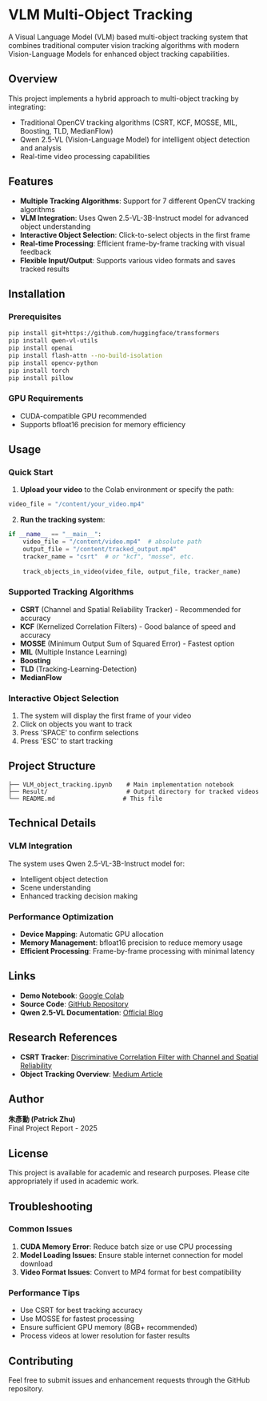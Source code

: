 # VLM Multi-Object Tracking

A Visual Language Model (VLM) based multi-object tracking system that combines traditional computer vision tracking algorithms with modern Vision-Language Models for enhanced object tracking capabilities.

## Overview

This project implements a hybrid approach to multi-object tracking by integrating:
- Traditional OpenCV tracking algorithms (CSRT, KCF, MOSSE, MIL, Boosting, TLD, MedianFlow)
- Qwen 2.5-VL (Vision-Language Model) for intelligent object detection and analysis
- Real-time video processing capabilities

## Features

- **Multiple Tracking Algorithms**: Support for 7 different OpenCV tracking algorithms
- **VLM Integration**: Uses Qwen 2.5-VL-3B-Instruct model for advanced object understanding
- **Interactive Object Selection**: Click-to-select objects in the first frame
- **Real-time Processing**: Efficient frame-by-frame tracking with visual feedback
- **Flexible Input/Output**: Supports various video formats and saves tracked results

## Installation

### Prerequisites

```bash
pip install git+https://github.com/huggingface/transformers
pip install qwen-vl-utils
pip install openai
pip install flash-attn --no-build-isolation
pip install opencv-python
pip install torch
pip install pillow
```

### GPU Requirements

- CUDA-compatible GPU recommended
- Supports bfloat16 precision for memory efficiency

## Usage

### Quick Start

1. **Upload your video** to the Colab environment or specify the path:
```python
video_file = "/content/your_video.mp4"
```

2. **Run the tracking system**:
```python
if __name__ == "__main__":
    video_file = "/content/video.mp4"  # absolute path
    output_file = "/content/tracked_output.mp4"
    tracker_name = "csrt"  # or "kcf", "mosse", etc.
    
    track_objects_in_video(video_file, output_file, tracker_name)
```

### Supported Tracking Algorithms

- **CSRT** (Channel and Spatial Reliability Tracker) - Recommended for accuracy
- **KCF** (Kernelized Correlation Filters) - Good balance of speed and accuracy
- **MOSSE** (Minimum Output Sum of Squared Error) - Fastest option
- **MIL** (Multiple Instance Learning)
- **Boosting**
- **TLD** (Tracking-Learning-Detection)
- **MedianFlow**

### Interactive Object Selection

1. The system will display the first frame of your video
2. Click on objects you want to track
3. Press 'SPACE' to confirm selections
4. Press 'ESC' to start tracking

## Project Structure

```
├── VLM_object_tracking.ipynb    # Main implementation notebook
├── Result/                      # Output directory for tracked videos
└── README.md                   # This file
```

## Technical Details

### VLM Integration

The system uses Qwen 2.5-VL-3B-Instruct model for:
- Intelligent object detection
- Scene understanding
- Enhanced tracking decision making

### Performance Optimization

- **Device Mapping**: Automatic GPU allocation
- **Memory Management**: bfloat16 precision to reduce memory usage
- **Efficient Processing**: Frame-by-frame processing with minimal latency

## Links

- **Demo Notebook**: [Google Colab](https://colab.research.google.com/drive/1ykYKMwj9uwobXbj3zZJmLR9D7oMzQDf0?usp=sharing)
- **Source Code**: [GitHub Repository](https://github.com/Patrick-zhuyanxun/VLM-Multi-Object-Tracking.git)
- **Qwen 2.5-VL Documentation**: [Official Blog](https://qwenlm.github.io/blog/qwen2.5-vl/)

## Research References

- **CSRT Tracker**: [Discriminative Correlation Filter with Channel and Spatial Reliability](https://openaccess.thecvf.com/content_cvpr_2017/html/Lukezic_Discriminative_Correlation_Filter_CVPR_2017_paper.html)
- **Object Tracking Overview**: [Medium Article](https://medium.com/@khwabkalra1/object-tracking-2fe4127e58bf)

## Author

**朱彥勳 (Patrick Zhu)**  
Final Project Report - 2025

## License

This project is available for academic and research purposes. Please cite appropriately if used in academic work.

## Troubleshooting

### Common Issues

1. **CUDA Memory Error**: Reduce batch size or use CPU processing
2. **Model Loading Issues**: Ensure stable internet connection for model download
3. **Video Format Issues**: Convert to MP4 format for best compatibility

### Performance Tips

- Use CSRT for best tracking accuracy
- Use MOSSE for fastest processing
- Ensure sufficient GPU memory (8GB+ recommended)
- Process videos at lower resolution for faster results

## Contributing

Feel free to submit issues and enhancement requests through the GitHub repository.
